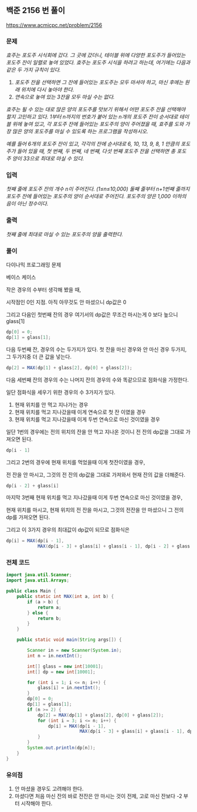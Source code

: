 ## 백준 2156 번 풀이

https://www.acmicpc.net/problem/2156



### 문제

*효주는 포도주 시식회에 갔다. 그 곳에 갔더니, 테이블 위에 다양한 포도주가 들어있는 포도주 잔이 일렬로 놓여 있었다. 효주는 포도주 시식을 하려고 하는데, 여기에는 다음과 같은 두 가지 규칙이 있다.*

1. *포도주 잔을 선택하면 그 잔에 들어있는 포도주는 모두 마셔야 하고, 마신 후에는 원래 위치에 다시 놓아야 한다.*
2. *연속으로 놓여 있는 3잔을 모두 마실 수는 없다.*

*효주는 될 수 있는 대로 많은 양의 포도주를 맛보기 위해서 어떤 포도주 잔을 선택해야 할지 고민하고 있다. 1부터 n까지의 번호가 붙어 있는 n개의 포도주 잔이 순서대로 테이블 위에 놓여 있고, 각 포도주 잔에 들어있는 포도주의 양이 주어졌을 때, 효주를 도와 가장 많은 양의 포도주를 마실 수 있도록 하는 프로그램을 작성하시오.*

*예를 들어 6개의 포도주 잔이 있고, 각각의 잔에 순서대로 6, 10, 13, 9, 8, 1 만큼의 포도주가 들어 있을 때, 첫 번째, 두 번째, 네 번째, 다섯 번째 포도주 잔을 선택하면 총 포도주 양이 33으로 최대로 마실 수 있다.*



### 입력

*첫째 줄에 포도주 잔의 개수 n이 주어진다. (1≤n≤10,000) 둘째 줄부터 n+1번째 줄까지 포도주 잔에 들어있는 포도주의 양이 순서대로 주어진다. 포도주의 양은 1,000 이하의 음이 아닌 정수이다.*



### 출력

*첫째 줄에 최대로 마실 수 있는 포도주의 양을 출력한다.*



### 풀이

다이나믹 프로그래밍 문제



베이스 케이스

작은 경우의 수부터 생각해 봤을 때,

시작점인 0인 지점. 아직 아무것도 안 마셨으니 dp값은 0

그리고 다음인 첫번째 잔의 경우 여기서의 dp값은 무조건 마시는게 0 보다 높으니 glass[1]

```java
dp[0] = 0;
dp[1] = glass[1];
```



다음 두번째 잔, 경우의 수는 두가지가 있다. 첫 잔을 마신 경우와 안 마신 경우 두가지, 그 두가지중 더 큰 값을 넣는다.

``` java
dp[2] = MAX(dp[1] + glass[2], dp[0] + glass[2]);
```



다음 세번째 잔의 경우의 수는 나머지 잔의 경우의 수와 똑같으므로 점화식을 가정한다.



일단 점화식을 세우기 위한 경우의 수 3가지가 있다.

1. 현재 위치를 안 먹고 지나가는 경우
2. 현재 위치를 먹고 지나갔을때 이게 연속으로 첫 잔 이였을 경우
3. 현재 위치를 먹고 지나갔을때 이게 두번 연속으로 마신 것이였을 경우



일단 1번의 경우에는 전의 위치의 잔을 안 먹고 지나온 것이니 전 잔의 dp값을 그대로 가져오면 된다.

```java
dp[i - 1]
```

그리고 2번의 경우에 현재 위치를 먹었을때 이게 첫잔이였을 경우,

전 잔을 안 마시고, 그것의 전 잔의 dp값을 그대로 가져와서 현재 잔의 값을 더해준다.

```java
dp[i - 2] + glass[i]
```

마지막 3번째 현재 위치를 먹고 지나갔을때 이게 두번 연속으로 마신 것이였을 경우,

현재 위치를 마시고, 현재 위치의 전 잔을 마시고, 그것의 전잔을 안 마셨으니 그 전의 dp를 가져오면 된다.



그리고 이 3가지 경우의 최대값이 dp값이 되므로 점화식은

```java
dp[i] = MAX(dp[i - 1], 
            MAX(dp[i - 3] + glass[i] + glass[i - 1], dp[i - 2] + glass[i])
```



### 전체 코드

```java
import java.util.Scanner;
import java.util.Arrays;

public class Main {
	public static int MAX(int a, int b) {
		if (a > b) {
			return a;
		} else {
			return b;
		}
	}

	public static void main(String args[]) {

		Scanner in = new Scanner(System.in);
		int n = in.nextInt();

		int[] glass = new int[10001];
		int[] dp = new int[10001];

		for (int i = 1; i <= n; i++) {
			glass[i] = in.nextInt();
		}
		dp[0] = 0;
		dp[1] = glass[1];
		if (n >= 2) {
			dp[2] = MAX(dp[1] + glass[2], dp[0] + glass[2]);
			for (int i = 3; i <= n; i++) {
				dp[i] = MAX(dp[i - 1], 
                            MAX(dp[i - 3] + glass[i] + glass[i - 1], dp[i - 2] + glass[i]));
			}
		}
		System.out.println(dp[n]);
	}
}
```



### 유의점

1. 안 마셨을 경우도 고려해야 한다.
2. 마셨다면 처음 마신 잔의 바로 전잔은 안 마시는 것이 전제, 고로 마신 잔보다 -2 부터 시작해야 한다.